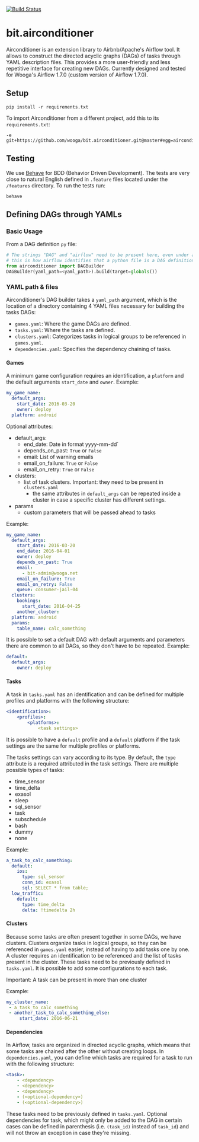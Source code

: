 [![Build Status](https://jenkins.bit.wooga.com/buildStatus/icon?job=bit.airconditioner/test)](https://jenkins.bit.wooga.com/job/bit.airconditioner/test)

# bit.airconditioner

Airconditioner is an extension library to Airbnb/Apache's Airflow tool. It allows to construct the directed acyclic graphs
(DAGs) of tasks through YAML description files. This provides a more user-friendly and less repetitive interface for creating new DAGs.
Currently designed and tested for Wooga's Airflow 1.7.0 (custom version of Airflow 1.7.0).

## Setup

    pip install -r requirements.txt

To import Airconditioner from a different project, add this to its `requirements.txt`:

    -e git+https://github.com/wooga/bit.airconditioner.git@master#egg=airconditioner

## Testing
We use [Behave](http://pythonhosted.org/behave/) for BDD (Behavior Driven Development).
The tests are very close to natural English defined in `.feature` files located under the `/features` directory.
To run the tests run:

    behave

## Defining DAGs through YAMLs

### Basic Usage

From a DAG definition `py` file:

```python
# The strings "DAG" and "airflow" need to be present here, even under a comment, because
# this is how airflow identifies that a python file is a DAG definition file at the moment.
from airconditioner import DAGBuilder
DAGBuilder(yaml_path=<yaml_path>).build(target=globals())
```

### YAML path & files

Airconditioner's DAG builder takes a `yaml_path` argument, which is the location of a directory containing 4 YAML files
necessary for building the tasks DAGs:

* `games.yaml`: Where the game DAGs are defined.
* `tasks.yaml`: Where the tasks are defined.
* `clusters.yaml`: Categorizes tasks in logical groups to be referenced in `games.yaml`.
* `dependencies.yaml`: Specifies the dependency chaining of tasks.

#### Games

A minimum game configuration requires an identification, a `platform` and the default arguments `start_date` and `owner`.
Example:

```yaml
my_game_name:
  default_args:
    start_date: 2016-03-20
    owner: deploy
  platform: android
```

Optional attributes:

* default_args:
     * end_date: Date in format yyyy-mm-dd`
     * depends_on_past: `True` or `False`
     * email: List of warning emails
     * email_on_failure: `True` or `False`
     * email_on_retry: `True` or `False`
* clusters:
     * list of task clusters. Important: they need to be present in `clusters.yaml`
          * the same attributes in `default_args` can be repeated inside a cluster in case a specific cluster has different settings.
* params
     * custom parameters that will be passed ahead to tasks

Example:
```yaml
my_game_name:
  default_args:
    start_date: 2016-03-20
    end_date: 2016-04-01
    owner: deploy
    depends_on_past: True
    email:
      - bit-admin@wooga.net
    email_on_failure: True
    email_on_retry: False
    queue: consumer-jail-04
  clusters:
    bookings:
      start_date: 2016-04-25
    another_cluster:
  platform: android
  params:
    table_name: calc_something
```

It is possible to set a default DAG with default arguments and parameters there are common to all DAGs,
so they don't have to be repeated. Example:
```yaml
default:
  default_args:
    owner: deploy
```

#### Tasks
A task in `tasks.yaml` has an identification and can be defined for multiple profiles and platforms with the following structure:
```yaml
<identification>:
    <profiles>:
        <platforms>:
            <task settings>
```

It is possible to have a `default` profile and a `default` platform if the task settings are the same for multiple profiles or platforms.


The tasks settings can vary according to its type. By default, the `type` attribute is a required attributed in the task settings.
There are multiple possible types of tasks:

<!--TODO: include types descriptions, or link to airflow docs, or find another solutiongit-->

* time_sensor
* time_delta
* exasol
* sleep
* sql_sensor
* task
* subschedule
* bash
* dummy
* none

Example:
```yaml
a_task_to_calc_something:
  default:
    ios:
      type: sql_sensor
      conn_id: exasol
      sql: SELECT * from table;
  low_traffic:
    default:
      type: time_delta
      delta: !timedelta 2h
```

#### Clusters

Because some tasks are often present together in some DAGs, we have clusters. Clusters organize tasks in logical groups,
so they can be referenced in `games.yaml` easier, instead of having to add tasks one by one. A cluster requires an identification
to be referenced and the list of tasks present in the cluster. These tasks need to be previously defined in `tasks.yaml`.
It is possible to add some configurations to each task.


Important: A task can be present in more than one cluster

Example:
```yaml
my_cluster_name:
 - a_task_to_calc_something
 - another_task_to_calc_something_else:
     start_date: 2016-06-21
```

#### Dependencies

In Airflow, tasks are organized in directed acyclic graphs, which means that some tasks are chained after the other
without creating loops. In `dependencies.yaml`, you can define which tasks are required for a task to run with the following
 structure:

```yaml
<task>:
    - <dependency>
    - <dependency>
    - <dependency>
    - (<optional-dependency>)
    - (<optional-dependency>)
```
These tasks need to be previously defined in `tasks.yaml`. Optional dependencies for task, which might only be added to
the DAG in certain cases can be defined in parenthesis (i.e. `(task_id)` instead of `task_id`) and will not throw an 
exception in case they're missing.
